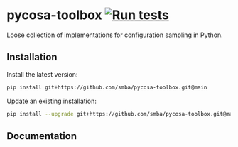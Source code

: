 # pycosa-toolbox [![Run tests](https://github.com/smba/pycosa-toolbox/actions/workflows/tests.yml/badge.svg?event=push)](https://github.com/smba/pycosa-toolbox/actions/workflows/tests.yml)
Loose collection of implementations for configuration sampling in Python. 

## Installation

Install the latest version:
```bash
pip install git+https://github.com/smba/pycosa-toolbox.git@main 
```

Update an existing installation:
```bash
pip install --upgrade git+https://github.com/smba/pycosa-toolbox.git@main 
```
## Documentation

